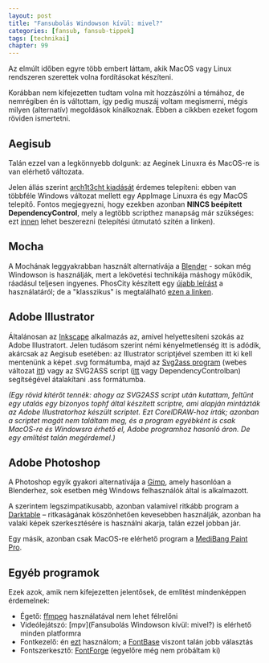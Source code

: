 ```yaml
---
layout: post
title: "Fansubolás Windowson kívül: mivel?"
categories: [fansub, fansub-tippek]
tags: [technikai]
chapter: 99
---
```


Az elmúlt időben egyre több embert láttam, akik MacOS vagy Linux rendszeren szerettek volna fordításokat készíteni.


Korábban nem kifejezetten tudtam volna mit hozzászólni a témához, de nemrégiben én is váltottam, így pedig muszáj voltam megismerni, mégis milyen (alternatív) megoldások kínálkoznak. Ebben a cikkben ezeket fogom röviden ismertetni.


## Aegisub

Talán ezzel van a legkönnyebb dolgunk: az Aeginek Linuxra és MacOS-re is van elérhető változata.

Jelen állás szerint [arch1t3cht kiadását](https://github.com/arch1t3cht) érdemes telepíteni: ebben van többféle Windows változat mellett egy AppImage Linuxra és egy MacOS telepítő.
Fontos megjegyezni, hogy ezekben azonban **NINCS beépített DependencyControl**, mely a legtöbb scripthez manapság már szükséges: ezt [innen](https://github.com/TypesettingTools/DependencyControl) lehet beszerezni (telepítési útmutató szitén a linken).


## Mocha

A Mochának leggyakrabban használt alternatívája a [Blender](https://www.blender.org/) - sokan még Windowson is használják, mert a lekövetési technikája máshogy működik, ráadásul teljesen ingyenes.
PhosCity készített egy [újabb leírást](https://fansubbers.miraheze.org/wiki/User:PhosCity/Blender_Motion_Tracking_for_Fansubbing) a használatáról; de a "klasszikus" is megtalálható [ezen a linken](https://subarashii-no-fansub.github.io/Subbing-Tutorial/Tracking-Motion/).


## Adobe Illustrator

Általánosan az [Inkscape](https://inkscape.org/) alkalmazás az, amivel helyettesíteni szokás az Adobe Illustratort.
Jelen tudásom szerint némi kényelmetlenség itt is adódik, akárcsak az Aegisub esetében: az Illustrator scriptjével szemben itt ki kell mentenünk a képet .svg formátumba,
majd az [Svg2ass program](https://github.com/irrwahn/svg2ass) (webes változat [itt](https://qgustavor.github.io/svg2ass-gui/)) vagy az SVG2ASS script ([itt](https://phoscity.github.io/Aegisub-Scripts/svg2ass/) vagy DependencyControlban) segítségével átalakítani .ass formátumba.


*(Egy rövid kitérőt tennék: ahogy az SVG2ASS script után kutattam, feltűnt egy utalás egy bizonyos tophf által készített scriptre, ami alapján mintázták az Adobe Illustratorhoz készült scriptet.
Ezt CorelDRAW-hoz írták; azonban a scriptet magát nem találtam meg, és a program egyébként is csak MacOS-re és Windowsra érhető el, Adobe programhoz hasonló áron. De egy említést talán megérdemel.)*


## Adobe Photoshop

A Photoshop egyik gyakori alternatívája a [Gimp](https://www.gimp.org/), amely hasonlóan a Blenderhez, sok esetben még Windows felhasználók által is alkalmazott.


A szerintem legszimpatikusabb, azonban valamivel ritkább program a [Darktable](https://www.darktable.org/install/) – ritkaságának köszönhetően kevesebben használják, azonban ha valaki képek szerkesztésére is használni akarja, talán ezzel jobban jár.


Egy másik, azonban csak MacOS-re elérhető program a [MediBang Paint Pro](https://medibangpaint.com/en/app-download/).


## Egyéb programok

Ezek azok, amik nem kifejezetten jelentősek, de említést mindenképpen érdemelnek:

- Égető: [ffmpeg](https://ffmpeg.org/download.html) használatával nem lehet félrelőni
- Videólejátszó: [mpv](Fansubolás Windowson kívül: mivel?) is elérhető minden platformra
- Fontkezelő: én [ezt](https://github.com/FontManager/font-manager) használom; a [FontBase](https://fontba.se/) viszont talán jobb választás
- Fontszerkesztő: [FontForge](https://fontforge.org/en-US/downloads/) (egyelőre még nem próbáltam ki)
